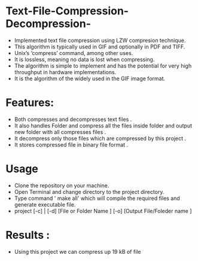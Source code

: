 # Text-File-Compression-Decompression-

- Implemented text file compression using LZW compresion technique.
- This algorithm is typically used in GIF and optionally in PDF and TIFF.
-  Unix’s ‘compress’ command, among other uses.
- It is lossless, meaning no data is lost when compressing. 
- The algorithm is simple to implement and has the potential for very high throughput in hardware implementations. 
- It is the algorithm of the widely used in the GIF image format.

# Features:
- Both compresses and decompresses text files .
- It also handles Folder and compress all the files inside folder  and output new folder with all compresses files .
- It decompress  only those files which are compressed by this project .
- It stores compressed file in binary file format .
# Usage
- Clone the repository on your machine.
- Open Terminal and change directory to the project directory.
- Type command ' make all' which will compile the required files and generate executable file.
- project  [-c] | [-d] [File or Folder Name ] [-o] [Output File/Foleder name ]

# Results :
- Using this project we can compress up 19 kB of file 
